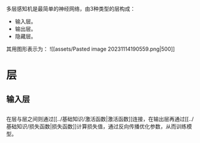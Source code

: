 多层感知机是最简单的神经网络，由3种类型的层构成：
- 输入层。
- 输出层。
- 隐藏层。

其用图形表示为：
![[assets/Pasted image 20231114190559.png|500]]
# 层
## 输入层
##

在层与层之间则通过[[../基础知识/激活函数|激活函数]]连接，在输出层再通过[[../基础知识/损失函数|损失函数]]计算损失值，通过反向传播优化参数，从而训练模型。